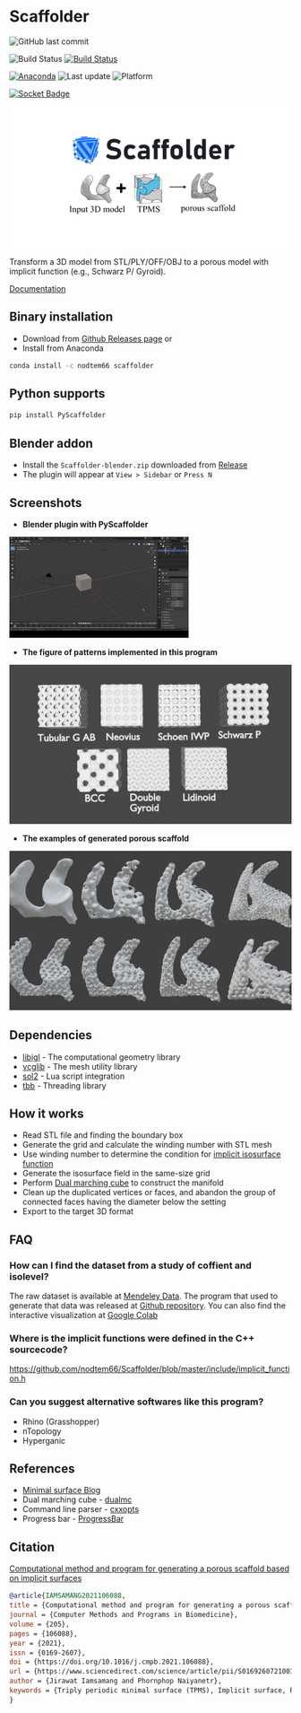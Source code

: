 # Scaffolder
![GitHub last commit](https://img.shields.io/github/last-commit/nodtem66/Scaffolder)

![Build Status](https://github.com/nodtem66/Scaffolder/actions/workflows/binary.yml/badge.svg) [![Build Status](https://dev.azure.com/n66/PublicCI/_apis/build/status%2Fnodtem66.Scaffolder%20(Anaconda%20release)?branchName=master)](https://dev.azure.com/n66/PublicCI/_build/latest?definitionId=8&branchName=master)

[![Anaconda](https://anaconda.org/nodtem66/scaffolder/badges/version.svg)](https://anaconda.org/nodtem66/scaffolder) ![Last update](https://anaconda.org/nodtem66/scaffolder/badges/latest_release_date.svg) ![Platform](https://anaconda.org/nodtem66/scaffolder/badges/platforms.svg)

[![Socket Badge](https://socket.dev/api/badge/pypi/package/PyScaffolder/1.5.2.post2?artifact_id=tar-gz)](https://socket.dev/pypi/package/PyScaffolder/overview/1.5.2.post2/tar-gz)

![Scaffolder Logo](https://github.com/nodtem66/Scaffolder/raw/master/docs/images/scaffolder_logo.jpg)


Transform a 3D model from STL/PLY/OFF/OBJ to a porous model with implicit function (e.g., Schwarz P/ Gyroid).

[Documentation](https://nodtem66.github.io/Scaffolder) 

## Binary installation
* Download from [Github Releases page](https://github.com/nodtem66/Scaffolder/releases) or
* Install from Anaconda
```bash
conda install -c nodtem66 scaffolder
```

## Python supports
```bash
pip install PyScaffolder
```

## Blender addon
- Install the `Scaffolder-blender.zip` downloaded from [Release](https://github.com/nodtem66/Scaffolder/releases/tag/v1.5.1)
- The plugin will appear at `View > Sidebar` or `Press N`

## Screenshots

- **Blender plugin with PyScaffolder**

![Blender plugin](https://github.com/nodtem66/Scaffolder/raw/master/docs/images/blender-plugin.gif)

- **The figure of patterns implemented in this program**

![TPMS Patterns](https://github.com/nodtem66/Scaffolder/raw/master/docs/images/patterns.jpg)


- **The examples of generated porous scaffold**

![Examples porous scaffold](https://github.com/nodtem66/Scaffolder/raw/master/docs/images/examples.jpg)

## Dependencies
- [libigl](https://libigl.github.io/) - The computational geometry library
- [vcglib](https://github.com/cnr-isti-vclab/vcglib) - The mesh utility library
- [sol2](https://github.com/ThePhD/sol2) - Lua script integration
- [tbb](https://github.com/oneapi-src/oneTBB) - Threading library

## How it works
- Read STL file and finding the boundary box
- Generate the grid and calculate the winding number with STL mesh
- Use winding number to determine the condition for [implicit isosurface function](https://wewanttolearn.wordpress.com/2019/02/03/triply-periodic-minimal-surfaces/)
- Generate the isosurface field in the same-size grid
- Perform [Dual marching cube](https://github.com/dominikwodniok/dualmc) to construct the manifold
- Clean up the duplicated vertices or faces, and abandon the group of connected faces having the diameter below the setting
- Export to the target 3D format

## FAQ

### How can I find the dataset from a study of coffient and isolevel?
The raw dataset is available at [Mendeley Data](https://data.mendeley.com/datasets/sbxr7xxvnd/2).
The program that used to generate that data was released at [Github repository](https://github.com/nodtem66/Scaffolder). You can also find the interactive visualization at [Google Colab](https://colab.research.google.com/github/nodtem66/Scaffolder/blob/master/data/data_visualization.ipynb)

### Where is the implicit functions were defined in the C++ sourcecode?
https://github.com/nodtem66/Scaffolder/blob/master/include/implicit_function.h

### Can you suggest alternative softwares like this program?
- Rhino (Grasshopper)
- nTopology
- Hyperganic

## References
- [Minimal surface Blog](https://minimalsurfaces.blog/)
- Dual marching cube - [dualmc](https://github.com/dominikwodniok/dualmc)
- Command line parser - [cxxopts](https://github.com/jarro2783/cxxopts)
- Progress bar - [ProgressBar](https://github.com/prakhar1989/progress-cpp)

## Citation
[Computational method and program for generating a porous scaffold based on implicit surfaces](https://doi.org/10.1016/j.cmpb.2021.106088)
```bibtex
@article{IAMSAMANG2021106088,
title = {Computational method and program for generating a porous scaffold based on implicit surfaces},
journal = {Computer Methods and Programs in Biomedicine},
volume = {205},
pages = {106088},
year = {2021},
issn = {0169-2607},
doi = {https://doi.org/10.1016/j.cmpb.2021.106088},
url = {https://www.sciencedirect.com/science/article/pii/S0169260721001632},
author = {Jirawat Iamsamang and Phornphop Naiyanetr},
keywords = {Triply periodic minimal surface (TPMS), Implicit surface, Porous scaffold, Pore size, Porosity}
}
```
